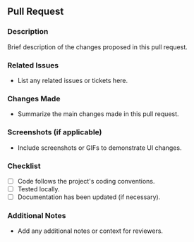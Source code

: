 ## Pull Request

### Description
Brief description of the changes proposed in this pull request.

### Related Issues
- List any related issues or tickets here.

### Changes Made
- Summarize the main changes made in this pull request.

### Screenshots (if applicable)
- Include screenshots or GIFs to demonstrate UI changes.

### Checklist
- [ ] Code follows the project's coding conventions.
- [ ] Tested locally.
- [ ] Documentation has been updated (if necessary).

### Additional Notes
- Add any additional notes or context for reviewers.


